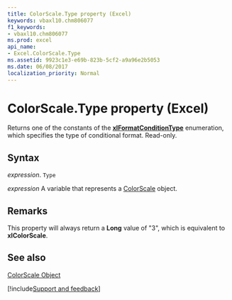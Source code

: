```yaml
---
title: ColorScale.Type property (Excel)
keywords: vbaxl10.chm806077
f1_keywords:
- vbaxl10.chm806077
ms.prod: excel
api_name:
- Excel.ColorScale.Type
ms.assetid: 9923c1e3-e69b-823b-5cf2-a9a96e2b5053
ms.date: 06/08/2017
localization_priority: Normal
---
```



# ColorScale.Type property (Excel)

Returns one of the constants of the  **[xlFormatConditionType](Excel.XlFormatConditionType.md)** enumeration, which specifies the type of conditional format. Read-only.


## Syntax

_expression_. `Type`

_expression_ A variable that represents a [ColorScale](Excel.ColorScale.md) object.


## Remarks

This property will always return a  **Long** value of "3", which is equivalent to **xlColorScale**.


## See also


[ColorScale Object](Excel.ColorScale.md)

[!include[Support and feedback](~/includes/feedback-boilerplate.md)]